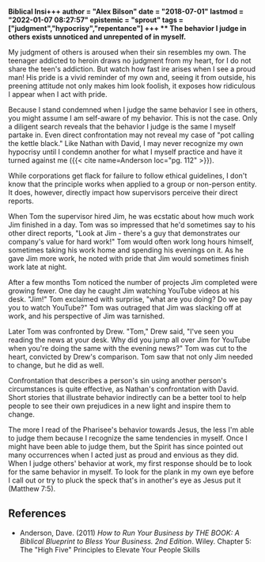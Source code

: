 **Biblical Insi+++
author = "Alex Bilson"
date = "2018-07-01"
lastmod = "2022-01-07 08:27:57"
epistemic = "sprout"
tags = ["judgment","hypocrisy","repentance"]
+++
** The behavior I judge in others exists unnoticed and unrepented of in myself.**

My judgment of others is aroused when their sin resembles my own. The teenager addicted to heroin draws no judgment from my heart, for I do not share the teen's addiction. But watch how fast ire arises when I see a proud man! His pride is a vivid reminder of my own and, seeing it from outside, his preening attitude not only makes him look foolish, it exposes how ridiculous I appear when I act with pride.

Because I stand condemned when I judge the same behavior I see in others, you might assume I am self-aware of my behavior. This is not the case. Only a diligent search reveals that the behavior I judge is the same I myself partake in. Even direct confrontation may not reveal my case of "pot calling the kettle black." Like Nathan with David, I may never recognize my own hypocrisy until I condemn another for what I myself practice and have it turned against me ({{< cite name=Anderson loc="pg. 112" >}}).

While corporations get flack for failure to follow ethical guidelines, I don't know that the principle works when applied to a group or non-person entity. It does, however, directly impact how supervisors perceive their direct reports.

When Tom the supervisor hired Jim, he was ecstatic about how much work Jim finished in a day. Tom was so impressed that he'd sometimes say to his other direct reports, "Look at Jim - there's a guy that demonstrates our company's value for hard work!" Tom would often work long hours himself, sometimes taking his work home and spending his evenings on it. As he gave Jim more work, he noted with pride that Jim would sometimes finish work late at night.

After a few months Tom noticed the number of projects Jim completed were growing fewer. One day he caught Jim watching YouTube videos at his desk. "Jim!" Tom exclaimed with surprise, "what are you doing? Do we pay you to watch YouTube?" Tom was outraged that Jim was slacking off at work, and his perspective of Jim was tarnished.

Later Tom was confronted by Drew. "Tom," Drew said, "I've seen you reading the news at your desk. Why did you jump all over Jim for YouTube when you're doing the same with the evening news?" Tom was cut to the heart, convicted by Drew's comparison. Tom saw that not only Jim needed to change, but he did as well.

Confrontation that describes a person's sin using another person's circumstances is quite effective, as Nathan's confrontation with David. Short stories that illustrate behavior indirectly can be a better tool to help people to see their own  prejudices in a new light and inspire them to change.

The more I read of the Pharisee's behavior towards Jesus, the less I'm able to judge them because I recognize the same tendencies in myself. Once I might have been able to judge them, but the Spirit has since pointed out many occurrences when I acted just as proud and envious as they did. When I judge others' behavior at work, my first response should be to look for the same behavior in myself. To look for the plank in my own eye before I call out or try to pluck the speck that's in another's eye as Jesus put it (Matthew 7:5).

## References

- Anderson, Dave. (2011) _How to Run Your Business by THE BOOK: A Biblical Blueprint to Bless Your Business. 2nd Edition_. Wiley. Chapter 5: The "High Five" Principles to Elevate Your People Skills
